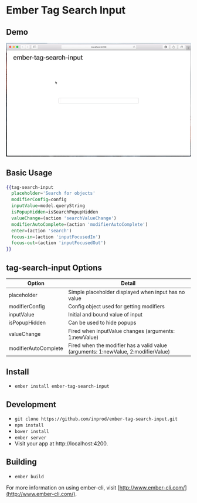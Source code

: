 # Ember Tag Search Input

## Demo

![ember-tag-search-input](ember-tag-search-input-demo.gif)

## Basic Usage

```hbs
{{tag-search-input
  placeholder='Search for objects'
  modifierConfig=config
  inputValue=model.queryString
  isPopupHidden=isSearchPopupHidden
  valueChange=(action 'searchValueChange')
  modifierAutoComplete=(action 'modifierAutoComplete')
  enter=(action 'search')
  focus-in=(action 'inputFocusedIn')
  focus-out=(action 'inputFocusedOut')
}}
```

## tag-search-input Options

Option                 | Detail
-----------------------|----------------------
placeholder            | Simple placeholder displayed when input has no value
modifierConfig         | Config object used for getting modifiers
inputValue             | Initial and bound value of input
isPopupHidden          | Can be used to hide popups
valueChange            | Fired when inputValue changes (arguments: 1:newValue)
modifierAutoComplete   | Fired when the modifier has a valid value (arguments: 1:newValue, 2:modifierValue)

## Install

* `ember install ember-tag-search-input`

## Development

* `git clone https://github.com/inprod/ember-tag-search-input.git`
* `npm install`
* `bower install`
* `ember server`
* Visit your app at http://localhost:4200.

## Building

* `ember build`

For more information on using ember-cli, visit [http://www.ember-cli.com/](http://www.ember-cli.com/).
